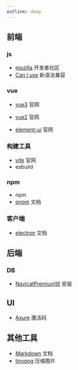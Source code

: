 ```yaml
---
outline: deep
---
```

## 前端

### js
- [mozilla](https://developer.mozilla.org/zh-CN/) 开发者社区
- [Can I use](https://caniuse.com/) 新语法兼容
### vue
- [vue3](https://cn.vuejs.org/guide/introduction.html) 官网

- [vue2](https://v2.cn.vuejs.org/v2/guide/) 官网
- [element-ui](https://element.eleme.cn/#/zh-CN/component/installation) 官网
### 构建工具
- [vite](https://cn.vitejs.dev/guide/) 官网
- esbuild
### npm
- npm
- [pnpm](https://www.pnpm.cn/installation) 文档

### 客户端
- [electron](https://www.electronjs.org/zh/docs/latest/tutorial/quick-start) 文档

## 后端

### DB
- [NavicatPremium16](https://www.cnblogs.com/kkdaj/p/16260681.html) 安装
## UI
- [Axure](https://axurehub.com/1475.html) 激活码

## 其他工具
- [Markdown](https://markdown.com.cn/) 文档
- [tinypng](https://tinypng.com/) 压缩图片
